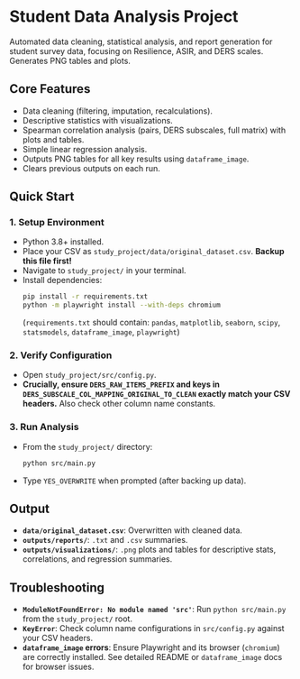 # Student Data Analysis Project

Automated data cleaning, statistical analysis, and report generation for student survey data, focusing on Resilience, ASIR, and DERS scales. Generates PNG tables and plots.


## Core Features

*   Data cleaning (filtering, imputation, recalculations).
*   Descriptive statistics with visualizations.
*   Spearman correlation analysis (pairs, DERS subscales, full matrix) with plots and tables.
*   Simple linear regression analysis.
*   Outputs PNG tables for all key results using `dataframe_image`.
*   Clears previous outputs on each run.

## Quick Start

### 1. Setup Environment

*   Python 3.8+ installed.
*   Place your CSV as `study_project/data/original_dataset.csv`. **Backup this file first!**
*   Navigate to `study_project/` in your terminal.
*   Install dependencies:
    ```bash
    pip install -r requirements.txt
    python -m playwright install --with-deps chromium
    ```
    (`requirements.txt` should contain: `pandas`, `matplotlib`, `seaborn`, `scipy`, `statsmodels`, `dataframe_image`, `playwright`)

### 2. Verify Configuration

*   Open `study_project/src/config.py`.
*   **Crucially, ensure `DERS_RAW_ITEMS_PREFIX` and keys in `DERS_SUBSCALE_COL_MAPPING_ORIGINAL_TO_CLEAN` exactly match your CSV headers.** Also check other column name constants.

### 3. Run Analysis

*   From the `study_project/` directory:
    ```bash
    python src/main.py
    ```
*   Type `YES_OVERWRITE` when prompted (after backing up data).

## Output

*   **`data/original_dataset.csv`**: Overwritten with cleaned data.
*   **`outputs/reports/`**: `.txt` and `.csv` summaries.
*   **`outputs/visualizations/`**: `.png` plots and tables for descriptive stats, correlations, and regression summaries.

## Troubleshooting

*   **`ModuleNotFoundError: No module named 'src'`**: Run `python src/main.py` from the `study_project/` root.
*   **`KeyError`**: Check column name configurations in `src/config.py` against your CSV headers.
*   **`dataframe_image` errors**: Ensure Playwright and its browser (`chromium`) are correctly installed. See detailed README or `dataframe_image` docs for browser issues.
